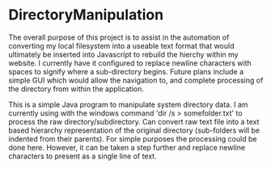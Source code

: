 # DirectoryManipulation

The overall purpose of this project is to assist in the automation of converting my local filesystem into a useable text format that would ultimately be inserted into
Javascript to rebuild the hierchy within my website. I currently have it configured to replace newline characters with spaces to signify where a sub-directory begins.
Future plans include a simple GUI which would allow the navigation to, and complete processing of the directory from within the application.

This is a simple Java program to manipulate system directory data. I am currently using with the windows command 'dir /s > somefolder.txt' to process the raw directory/subdirectory. Can convert raw text file into a text based hierarchy representation of the original directory (sub-folders will be indented from their parents). For simple purposes the processing could be done here. However, it can be taken a step further and replace newline characters to present as a single line of text.
